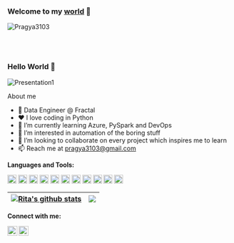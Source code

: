 ### Welcome to my <a href="https://ritakushwaha.github.io/rita12.github.io">world</a> 👋
<p align="left"> <img src="https://komarev.com/ghpvc/?username=pragya3103" alt="Pragya3103" /></p>
<br />

<br />

### Hello World 👋
![Presentation1](https://user-images.githubusercontent.com/28503564/150944223-f363a47f-9198-4dfe-bdcd-927444169b8b.gif)


<!--
**pragya3103/pragya3103** is a ✨ _special_ ✨ repository because its `README.md` (this file) appears on your GitHub profile.

Here are some ideas to get you started:

- 🔭 I’m currently working on ...
- 🌱 I’m currently learning ...
- 👯 I’m looking to collaborate on ...
- 🤔 I’m looking for help with ...
- 💬 Ask me about ...
- 📫 How to reach me: ...
- 😄 Pronouns: ...
- ⚡ Fun fact: ...
-->

About me
- 💼 Data Engineer @ Fractal
- ❤️ I love coding in Python
- 🌱 I’m currently learning Azure, PySpark and DevOps
- 👀 I’m interested in automation of the boring stuff
- 💞️ I’m looking to collaborate on every project which inspires me to learn
- 📫 Reach me at pragya3103@gmail.com


**Languages and Tools:**  

<code><img height="20" src="https://cdn.jsdelivr.net/npm/simple-icons@3.4.0/icons/python.svg"></code>
<code><img height="20" src="https://cdn.jsdelivr.net/npm/simple-icons@3.4.0/icons/mysql.svg"></code>
<code><img height="20" src="https://cdn.jsdelivr.net/npm/simple-icons@3.4.0/icons/linux.svg"></code>
<code><img height="20" src="https://cdn.jsdelivr.net/npm/simple-icons@3.4.0/icons/pycharm.svg"></code>
<code><img height="20" src="https://cdn.jsdelivr.net/npm/simple-icons@3.4.0/icons/git.svg"></code>
<code><img height="20" src="https://cdn.jsdelivr.net/npm/simple-icons@3.4.0/icons/anaconda.svg"></code>
<code><img height="20" src="https://cdn.jsdelivr.net/npm/simple-icons@3.4.0/icons/amazonaws.svg"></code>
<code><img height="20" src="https://cdn.jsdelivr.net/npm/simple-icons@3.4.0/icons/apachekafka.svg"></code>
<code><img height="20" src="https://cdn.jsdelivr.net/npm/simple-icons@3.4.0/icons/apacheflink.svg"></code>
<code><img height="20" src="https://cdn.jsdelivr.net/npm/simple-icons@3.4.0/icons/apacheairflow.svg"></code>
<code><img height="20" src="https://cdn.jsdelivr.net/npm/simple-icons@3.4.0/icons/apachespark.svg"></code>

| <a href="https://github.com/pragya3103/github-readme-stats"><img align="center" src="https://github-readme-stats.vercel.app/api?username=pragya3103&show_icons=true&hide_border=true" alt="Rita's github stats" /></a> | <a href="https://github.com/pragya3103/github-readme-stats"><img align="center" src="https://github-readme-stats.vercel.app/api/top-langs/?username=pragya3103&layout=compact&hide_border=true&langs_count=8" /></a> |
| ------------- | ------------- |

**Connect with me:**

[<img align="left" alt="Pragya Jain | LinkedIn" width="22px" src="https://cdn.jsdelivr.net/npm/simple-icons@3.4.0/icons/linkedin.svg" />](https://www.linkedin.com/in/pragya3103/)
[<img align="left" alt="Pragya Jain | HackerRank" width="22px" src="https://cdn.jsdelivr.net/npm/simple-icons@3.0.1/icons/hackerrank.svg" alt="pragya3103"/>](https://www.hackerrank.com/pragya3103)



